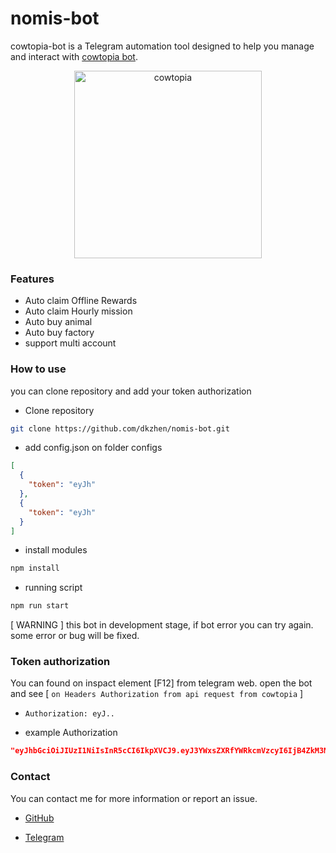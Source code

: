 # nomis-bot

cowtopia-bot is a Telegram automation tool designed to help you manage and interact with [cowtopia bot](https://t.me/cowtopiabot/app?startapp=1370196228).

<p align="center">
  <img src="public/cowtopia.png" alt="cowtopia" width="300"/>
</p>

### Features

- Auto claim Offline Rewards
- Auto claim Hourly mission
- Auto buy animal
- Auto buy factory
- support multi account

### How to use

you can clone repository and add your token authorization

- Clone repository

```bash
git clone https://github.com/dkzhen/nomis-bot.git
```

- add config.json on folder configs

```json
[
  {
    "token": "eyJh"
  },
  {
    "token": "eyJh"
  }
]
```

- install modules

```bash
npm install
```

- running script

```bash
npm run start
```

[ WARNING ] this bot in development stage, if bot error you can try again. some error or bug will be fixed.

### Token authorization

You can found on inspact element [F12] from telegram web. open the bot and see [ `on Headers Authorization from api request from cowtopia` ]

- `Authorization: eyJ..`

- example Authorization

```json
"eyJhbGciOiJIUzI1NiIsInR5cCI6IkpXVCJ9.eyJ3YWxsZXRfYWRkcmVzcyI6IjB4ZkM3NEQzMkY3NzZBNDY5NzQ2ODA5MmI3ZmUzYzRjMDk4ODIzNTk3OSIsInVzZXJfaWQiOiI2NjcyNWJjMTQzNDRhZTJmMWEwNDdmZjUiLCJ0Z19pZCI6IjE0OTMyMzExMTUiLCJ1c2VybmFtZSI6IjE0OTMyMzExMTUiLCJpYXQiOjE3MjA1MTQ2MjAsImV4cCI6MTcyMTExOTQyMH0.1AE50yLVEw_Eda1NbpvyojhQ0oLq4hm8vJEAXKx8zMA"
```

### Contact

You can contact me for more information or report an issue.

- [GitHub](https://github.com/dkzhen)

- [Telegram](https://t.me/dk_zhen2)
